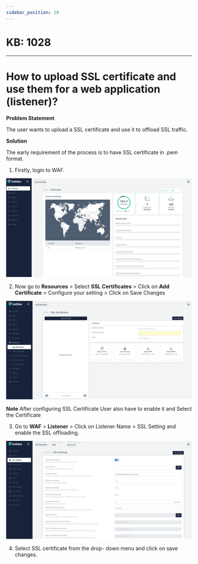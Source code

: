 ```yaml
---
sidebar_position: 28
---
```


# KB: 1028
-----------

# How to upload SSL certificate and use them for a web application (listener)?

**Problem Statement**

The user wants to upload a SSL certificate and use it to offload SSL traffic.

**Solution**

The early requirement of the process is to have SSL certificate in .pem format.

1. Firstly, login to WAF.

![kb-1028](/img/waf/kb/v2/overview_kb_1028_1.png)

2. Now go to **Resources** > Select **SSL Certificates** > Click on **Add Certificate** > Configure your setting > Click on Save Changes

![kb-1028](/img/waf/kb/v2/ssl_kb_1028_2.png)

**Note** After configuring SSL Certificate User also have to enable it  and Select the Certificate 

3. Go to **WAF** > **Listener** > Click on Listener Name > SSL Setting and enable the SSL offloading.

![kb-1028](/img/waf/kb/v2/ssl_kb_1028_3.png)

4. Select SSL certificate from the drop- down menu and click on save changes.




